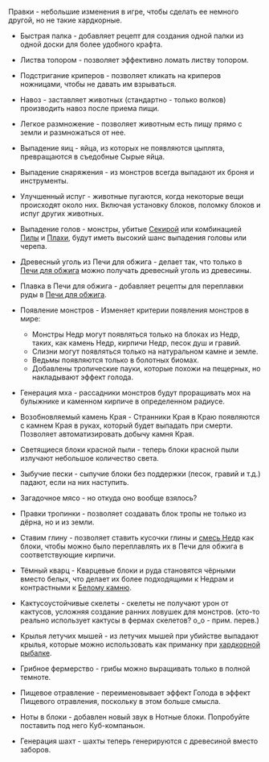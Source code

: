 Правки - небольшие изменения в игре, чтобы сделать ее немного другой, но не такие хардкорные.

* Быстрая палка - добавляет рецепт для создания одной палки из одной доски для более удобного крафта.

* Листва топором - позволяет эффективно ломать листву топором.

* Подстригание криперов - позволяет кликать на криперов ножницами, чтобы не давать им взрываться.

* Навоз - заставляет животных (стандартно - только волков) производить навоз после приема пищи.

* Легкое размножение - позволяет животным есть пищу прямо с земли и размножаться от нее.

* Выпадение яиц - яйца, из которых не появляются цыплята, превращаются в съедобные Сырые яйца.

* Выпадение снаряжения - из монстров всегда выпадают их броня и инструменты.

* Улучшенный испуг - животные пугаются, когда некоторые вещи происходят около них. Включая установку блоков, поломку блоков и испуг других животных.

* Выпадение голов - монстры, убитые [Секирой](items/refined_tools.md) или комбинацией [Пилы](blocks/saw.md) и [Плахи](blocks/chopping_block.md), будут иметь высокий шанс выпадения головы или черепа.

* Древесный уголь из Печи для обжига - делает так, что только в [Печи для обжига](blocks/kiln.md) можно получать древесный уголь из древесины.

* Плавка в Печи для обжига - добавляет рецепты для переплавки руды в [Печи для обжига](blocks/kiln.md).

* Появление монстров - Изменяет критерии появления монстров в мире:
    - Монстры Недр могут появляться только на блоках из Недр, таких, как камень Недр, кирпичи Недр, песок душ и гравий.
    - Слизни могут появляться только на натуральном камне и земле.
    - Ведьмы появляются только в болотных биомах.
    - Добавлены тропические пауки, которые похожи на пещерных, но накладывают эффект голода.

* Генерация мха - рассадники монстров будут проращивать мох на булыжнике и каменном кирпиче в определенном радиусе.

* Возобновляемый камень Края - Странники Края в Краю появляются с камнем Края в руках, который будет выпадать при смерти. Позволяет автоматизировать добычу камня Края.

* Светящиеся блоки красной пыли - теперь блоки красной пыли излучают небольшое количество света.

* Зыбучие пески - сыпучие блоки без поддержки (песок, гравий и т.д.) падают, если на них наступить.

* Загадочное мясо - но откуда оно вообще взялось?

* Правки тропинки - позволяет создавать блок тропы не только из дёрна, но и из земли.

* Ставим глину - позволяет ставить кусочки глины и [смесь Недр](items/nether_sludge.md) как блоки, чтобы можно было переплавлять их в Печи для обжига в соответствующие кирпичи.

* Тёмный кварц - Кварцевые блоки и руда становятся чёрными вместо белых, что делает их более подходящими к Недрам и контрастными к [Белому камню](blocks/whitestone.md).

* Кактусоустойчивые скелеты - скелеты не получают урон от кактусов, усложняя создание ранних ловушек для монстров. (кто-то реально использует кактусы в фермах скелетов? о_о - прим. перев.)

* Крылья летучих мышей - из летучих мышей при убийстве выпадают крылья, которые можно использовать как приманку при [хардкорной рыбалке](hardcore/index.md).

* Грибное фермерство - грибы можно выращивать только в полной темноте.

* Пищевое отравление - переименовывает эффект Голода в эффект Пищевого отравления, поскольку в этом больше смысла.

* Ноты в блоки - добавлен новый звук в Нотные блоки. Попробуйте поставить под него Куб-компаньон.

* Генерация шахт - шахты теперь генерируются с древесиной вместо заборов.

